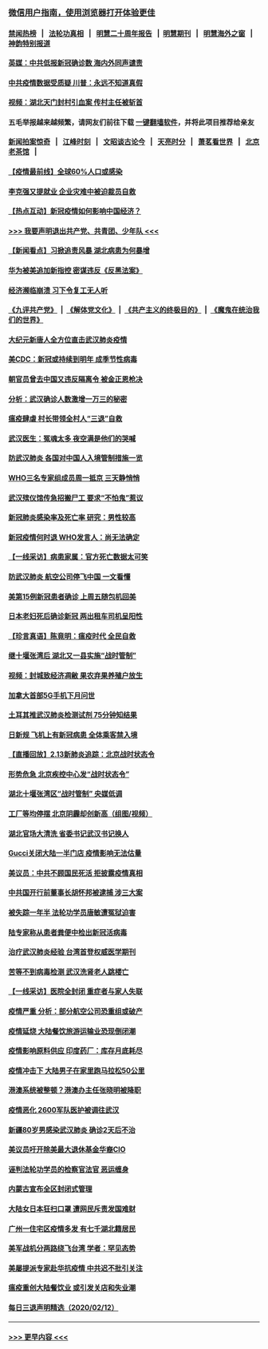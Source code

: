 ### [微信用户指南，使用浏览器打开体验更佳](https://github.com/gfw-breaker/banned-news1/blob/master/indexes/wechat-guide.md?t=0)
#### [禁闻热榜](热点新闻.md?t=0)  &nbsp;&nbsp;|&nbsp;&nbsp; [法轮功真相](https://github.com/gfw-breaker/truth/blob/master/README.md?t=0) &nbsp;&nbsp;|&nbsp;&nbsp; [明慧二十周年报告](https://github.com/gfw-breaker/mh-reports/blob/master/README.md?t=0) &nbsp;&nbsp;|&nbsp;&nbsp;[明慧期刊](https://github.com/gfw-breaker/mh-qikan) &nbsp;&nbsp;|&nbsp;&nbsp; [明慧海外之窗](https://github.com/gfw-breaker/mh-news/blob/master/README.md?t=0) &nbsp;&nbsp;|&nbsp;&nbsp; [神韵特别报道](https://github.com/gfw-breaker/mh-news/blob/master/shenyun.md?t=0)
#### [英媒：中共低报新冠确诊数 海内外同声谴责](../pages/nsc413/n11867421.md?t=02140822) 
#### [中共疫情数据受质疑 川普：永远不知道真假](../pages/nsc413/n11867195.md?t=02140822) 
#### [视频：湖北天门封村引血案 传村主任被斩首](../pages/nsc413/n11867382.md?t=02140822) 
#### 五毛举报越来越频繁，请网友们前往下载 [一键翻墙软件](https://github.com/gfw-breaker/ssr-accounts)，并将此项目推荐给亲友
#### [新闻拍案惊奇](https://github.com/gfw-breaker/banned-news1/blob/master/pages/link4.md) &nbsp;&nbsp;|&nbsp;&nbsp; [江峰时刻](https://github.com/gfw-breaker/banned-news1/blob/master/pages/link4.md) &nbsp;&nbsp;|&nbsp;&nbsp; [文昭谈古论今](https://github.com/gfw-breaker/banned-news1/blob/master/pages/link4.md) &nbsp;&nbsp;|&nbsp;&nbsp; [天亮时分](https://github.com/gfw-breaker/banned-news1/blob/master/pages/link4.md) &nbsp;&nbsp;|&nbsp;&nbsp; [萧茗看世界](https://github.com/gfw-breaker/banned-news1/blob/master/pages/link4.md) &nbsp;&nbsp;|&nbsp;&nbsp; [北京老茶馆](https://github.com/gfw-breaker/banned-news1/blob/master/pages/link4.md) &nbsp;&nbsp;|&nbsp;&nbsp; 
#### [【疫情最前线】全球60%人口或感染](../pages/nsc413/n11866914.md?t=02140822) 
#### [李克强又提就业 企业灾难中被迫裁员自救](../pages/nsc413/n11867323.md?t=02140822) 
#### [【热点互动】新冠疫情如何影响中国经济？](../pages/nsc413/n11867208.md?t=02140822) 
#### [>>> 我要声明退出共产党、共青团、少年队 <<<](https://github.com/begood0513/goodnews/blob/master/quit/letter.md) 
#### [【新闻看点】习掀追责风暴 湖北病患为何暴增](../pages/nsc413/n11867035.md?t=02140822) 
#### [华为被美追加新指控 密谋违反《反黑法案》](../pages/nsc413/n11867191.md?t=02140822) 
#### [经济濒临崩溃 习下令复工无人听](../pages/nsc413/n11867269.md?t=02140822) 
#### [《九评共产党》](https://github.com/begood0513/9ping.md/blob/master/README.md) &nbsp;|&nbsp; [《解体党文化》](../../../../jtdwh.md/blob/master/README.md)  &nbsp;|&nbsp; [《共产主义的终极目的》](../../../../gczydzjmd.md/blob/master/README.md) &nbsp;|&nbsp; [《魔鬼在统治我们的世界》](../../../../mgztzwmdsj.md/blob/master/README.md) 
#### [大纪元新唐人全方位直击武汉肺炎疫情](../pages/nsc413/n11859405.md?t=02140822) 
#### [美CDC：新冠或持续到明年 成季节性病毒](../pages/nsc413/n11867279.md?t=02140822) 
#### [朝官员曾去中国又违反隔离令 被金正恩枪决](../pages/nsc413/n11867087.md?t=02140822) 
#### [分析：武汉确诊人数激增一万三的秘密](../pages/nsc413/n11866187.md?t=02140822) 
#### [瘟疫肆虐 村长带领全村人“三退”自救](../pages/nsc413/n11861714.md?t=02140822) 
#### [武汉医生：冤魂太多 夜空满是他们的哭喊](../pages/nsc413/n11867107.md?t=02140822) 
#### [防武汉肺炎 各国对中国人入境管制措施一览](../pages/nsc413/n11838726.md?t=02140822) 
#### [WHO三名专家组成员周一抵京 三天静悄悄](../pages/nsc413/n11866947.md?t=02140822) 
#### [武汉殡仪馆传急招搬尸工 要求“不怕鬼”惹议](../pages/nsc413/n11866834.md?t=02140822) 
#### [新冠肺炎感染率及死亡率 研究：男性较高](../pages/nsc413/n11866956.md?t=02140822) 
#### [新冠疫情何时退 WHO发言人：尚无法确定](../pages/nsc413/n11866864.md?t=02140822) 
#### [【一线采访】病患家属：官方死亡数据太可笑](../pages/nsc413/n11866840.md?t=02140822) 
#### [防武汉肺炎 航空公司停飞中国 一文看懂](../pages/nsc413/n11866800.md?t=02140822) 
#### [美第15例新冠患者确诊 上周五随包机回美](../pages/nsc413/n11866852.md?t=02140822) 
#### [日本老妇死后确诊新冠 两出租车司机呈阳性](../pages/nsc413/n11866755.md?t=02140822) 
#### [【珍言真语】陈竟明：瘟疫时代 全民自救](../pages/nsc413/n11866765.md?t=02140822) 
#### [继十堰张湾后 湖北又一县实施“战时管制”](../pages/nsc413/n11866748.md?t=02140822) 
#### [视频：封城致经济凋敝 果农弃果养殖户放生](../pages/nsc413/n11866120.md?t=02140822) 
#### [加拿大首部5G手机下月问世](../pages/nsc413/n11864631.md?t=02140822) 
#### [土耳其推武汉肺炎检测试剂 75分钟知结果](../pages/nsc413/n11866520.md?t=02140822) 
#### [日新规 飞机上有新冠病患 全体乘客禁入境](../pages/nsc413/n11866233.md?t=02140822) 
#### [【直播回放】2.13新肺炎追踪：北京战时状态令](../pages/nsc413/n11866261.md?t=02140822) 
#### [形势危急 北京疾控中心发“战时状态令”](../pages/nsc413/n11866362.md?t=02140822) 
#### [湖北十堰张湾区“战时管制” 央媒低调](../pages/nsc413/n11866013.md?t=02140822) 
#### [工厂等均停摆 北京阴霾却创新高（组图/视频）](../pages/nsc413/n11865856.md?t=02140822) 
#### [湖北官场大清洗 省委书记武汉书记换人](../pages/nsc413/n11865112.md?t=02140822) 
#### [Gucci关闭大陆一半门店 疫情影响无法估量](../pages/nsc413/n11865799.md?t=02140822) 
#### [美议员：中共不顾国民死活 拒披露疫情真相](../pages/nsc413/n11866147.md?t=02140822) 
#### [中共国开行前董事长胡怀邦被逮捕 涉三大案](../pages/nsc413/n11865943.md?t=02140822) 
#### [被失踪一年半 法轮功学员唐敏遭冤狱迫害](../pages/nsc413/n11863707.md?t=02140822) 
#### [陆专家称从患者粪便中检出新冠活病毒](../pages/nsc413/n11865858.md?t=02140822) 
#### [治疗武汉肺炎经验 台湾首登权威医学期刊](../pages/nsc413/n11865669.md?t=02140822) 
#### [苦等不到病毒检测 武汉洗肾老人跳楼亡](../pages/nsc413/n11866020.md?t=02140822) 
#### [【一线采访】医院全封闭 重症者与家人失联](../pages/nsc413/n11864778.md?t=02140822) 
#### [疫情严重 分析：部分航空公司恐重组或破产](../pages/nsc413/n11865138.md?t=02140822) 
#### [疫情延烧 大陆餐饮旅游运输业恐现倒闭潮](../pages/nsc413/n11865608.md?t=02140822) 
#### [疫情影响原料供应 印度药厂：库存月底耗尽](../pages/nsc413/n11865151.md?t=02140822) 
#### [疫情冲击下 大陆男子在家里跑马拉松50公里](../pages/nsc413/n11865585.md?t=02140822) 
#### [港澳系统被整顿？港澳办主任张晓明被降职](../pages/nsc413/n11865277.md?t=02140822) 
#### [疫情恶化 2600军队医护被调往武汉](../pages/nsc413/n11865111.md?t=02140822) 
#### [新疆80岁男感染武汉肺炎 确诊2天后不治](../pages/nsc413/n11865260.md?t=02140822) 
#### [美议员吁开除美最大退休基金华裔CIO](../pages/nsc413/n11865230.md?t=02140822) 
#### [诬判法轮功学员的检察官法官 恶运缠身](../pages/nsc413/n11864380.md?t=02140822) 
#### [内蒙古宣布全区封闭式管理](../pages/nsc413/n11865271.md?t=02140822) 
#### [大陆女日本狂扫口罩 遭网民斥责发国难财](../pages/nsc413/n11865107.md?t=02140822) 
#### [广州一住宅区疫情多发 有七千湖北籍居民](../pages/nsc413/n11865083.md?t=02140822) 
#### [美军战机分两路绕飞台湾 学者：罕见态势](../pages/nsc413/n11864996.md?t=02140822) 
#### [美屡提派专家赴华抗疫情 中共迟不批引关注](../pages/nsc413/n11864719.md?t=02140822) 
#### [瘟疫重创大陆餐饮业 或引发关店和失业潮](../pages/nsc413/n11864742.md?t=02140822) 
#### [每日三退声明精选（2020/02/12）](../pages/nsc413/n11865077.md?t=02140822) 

----
#### [ >>> 更早内容 <<< ](../indexes/nsc413-earlier.md)

